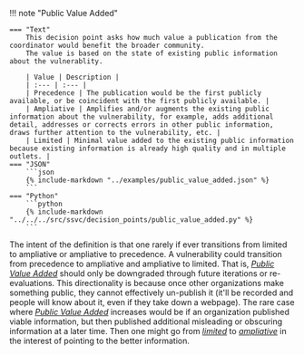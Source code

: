!!! note "Public Value Added"

    === "Text"
        This decision point asks how much value a publication from the coordinator would benefit the broader community.
        The value is based on the state of existing public information about the vulnerablity.
    
        | Value | Description |
        | :--- | :--- |
        | Precedence | The publication would be the first publicly available, or be coincident with the first publicly available. |
        | Ampliative | Amplifies and/or augments the existing public information about the vulnerability, for example, adds additional detail, addresses or corrects errors in other public information, draws further attention to the vulnerability, etc. |
        | Limited | Minimal value added to the existing public information because existing information is already high quality and in multiple outlets. |
    === "JSON"
        ```json
        {% include-markdown "../examples/public_value_added.json" %}
        ```
    === "Python"
        ```python
        {% include-markdown "../../../src/ssvc/decision_points/public_value_added.py" %}
        ```


The intent of the definition is that one rarely if ever transitions from limited to ampliative or ampliative to precedence.
A vulnerability could transition from precedence to ampliative and ampliative to limited.
That is, [*Public Value Added*](#public-value-added) should only be downgraded through future iterations or re-evaluations.
This directionality is because once other organizations make something public, they cannot effectively un-publish it (it'll be recorded and people will know about it, even if they take down a webpage).
The rare case where [*Public Value Added*](#public-value-added) increases would be if an organization published viable information, but then published additional misleading or obscuring information at a later time.
Then one might go from [*limited*](#public-value-added) to [*ampliative*](#public-alue-added) in the interest of pointing to the better information.

